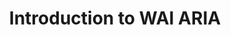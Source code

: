 ---
title: Introduction to WAI ARIA
authors:
- gez-lemon
intro: 'The elephant in the corner of modern web development has been Ajax accessibility.

The W3C has been working on a new technology called ARIA - Accessible Rich Internet Applications - that provides a way for “Web 2.0” developers to bridge the gap between desktop-like interaction and accessibility.

When I was reading up on ARIA, I found that I couldn’t see the big picture because the specifications focus on the detail. So we asked Gez Lemon of The Paciello Group, Juicy Studio and the Web Standards Project’s Accessibility Task Force to write us an overview that would help developers understand what ARIA is, why it’s important, and how they can use it right now to help users with disabilities.'
layout: article
---
